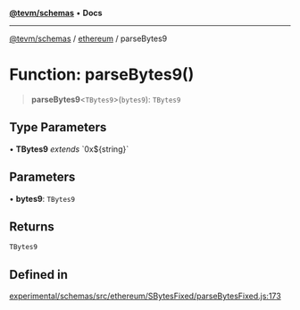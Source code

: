 [**@tevm/schemas**](../../README.md) • **Docs**

***

[@tevm/schemas](../../modules.md) / [ethereum](../README.md) / parseBytes9

# Function: parseBytes9()

> **parseBytes9**\<`TBytes9`\>(`bytes9`): `TBytes9`

## Type Parameters

• **TBytes9** *extends* \`0x$\{string\}\`

## Parameters

• **bytes9**: `TBytes9`

## Returns

`TBytes9`

## Defined in

[experimental/schemas/src/ethereum/SBytesFixed/parseBytesFixed.js:173](https://github.com/qbzzt/tevm-monorepo/blob/main/experimental/schemas/src/ethereum/SBytesFixed/parseBytesFixed.js#L173)

